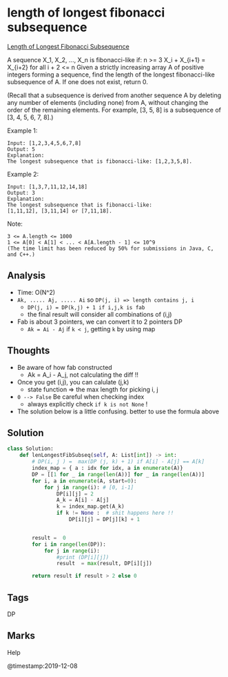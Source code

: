 # length of longest fibonacci subsequence

[Length of Longest Fibonacci Subsequence](https://leetcode.com/problems/length-of-longest-fibonacci-subsequence)

A sequence X_1, X\_2, ..., X\_n is fibonacci-like if: n &gt;= 3 X\_i + X_{i+1} = X\_{i+2} for all i + 2 &lt;= n Given a strictly increasing array A of positive integers forming a sequence, find the length of the longest fibonacci-like subsequence of A. If one does not exist, return 0.

\(Recall that a subsequence is derived from another sequence A by deleting any number of elements \(including none\) from A, without changing the order of the remaining elements. For example, \[3, 5, 8\] is a subsequence of \[3, 4, 5, 6, 7, 8\].\)

Example 1:

```text
Input: [1,2,3,4,5,6,7,8]
Output: 5
Explanation:
The longest subsequence that is fibonacci-like: [1,2,3,5,8].
```

Example 2:

```text
Input: [1,3,7,11,12,14,18]
Output: 3
Explanation:
The longest subsequence that is fibonacci-like:
[1,11,12], [3,11,14] or [7,11,18].
```

Note:

```text
3 <= A.length <= 1000
1 <= A[0] < A[1] < ... < A[A.length - 1] <= 10^9
(The time limit has been reduced by 50% for submissions in Java, C, and C++.)
```

## Analysis
- Time: O\(N^2\)
- `Ak, ..... Aj, ..... Ai` so `DP(j, i) => length contains j, i`
  - `DP(j, i) = DP(k,j) + 1 if i,j,k is fab`
  - the final result will consider all combinations of \(i,j\)
- Fab is about 3 pointers, we can convert it to 2 pointers DP
  - `Ak = Ai - Aj` if `k < j`, getting `k` by using map  

## Thoughts
* Be aware of how fab constructed
  * Ak = A\_i - A\_j, not calculating the diff !!
* Once you get \(i,j\), you can calulate \(j,k\)
  * state function =&gt; the max length for picking i, j 
* `0 --> False` Be careful when checking index
  * always explicitly check `if k is not None` !
* The solution below is a little confusing. better to use the formula above 
  
## Solution
```python
class Solution:
    def lenLongestFibSubseq(self, A: List[int]) -> int:
        # DP(i, j ) =  max(DP (j, k) + 1) if A[i] - A[j] == A[k]
        index_map = { a : idx for idx, a in enumerate(A)}
        DP = [[1 for _ in range(len(A))] for _ in range(len(A))]
        for i, a in enumerate(A, start=0):
            for j in range(i): # [0, i-1]  
                DP[i][j] = 2
                A_k = A[i] - A[j]
                k = index_map.get(A_k)
                if k != None :  # shit happens here !!
                    DP[i][j] = DP[j][k] + 1


        result =  0
        for i in range(len(DP)):
            for j in range(i):
                #print (DP[i][j])
                result  = max(result, DP[i][j])

        return result if result > 2 else 0
```

## Tags

DP

## Marks

Help

@timestamp:2019-12-08
